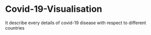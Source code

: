 # Covid-19-Visualisation
It describe every details of covid-19 disease with respect to different countries 
